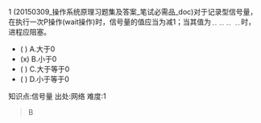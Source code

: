 1
(20150309_操作系统原理习题集及答案_笔试必需品_doc)对于记录型信号量，在执行一次P操作(wait操作)时，信号量的值应当为减1；当其值为﹎﹎﹎
﹎时，进程应阻塞。
- ( ) A.大于0
- (x) B.小于0
- ( ) C.大于等于0
- ( ) D.小于等于0

知识点:信号量
出处:网络
难度:1
> B
